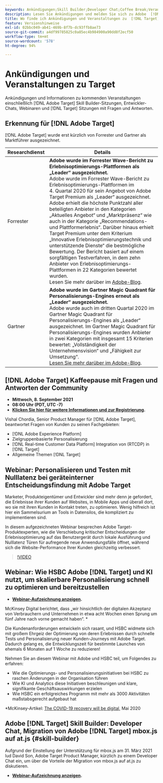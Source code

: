 ```yaml
---
keywords: Ankündigungen;Skill Builder;Developer Chat;Coffee Break;Veranstaltungen;Forrester;Gartner;Webinar
description: Lesen Sie Ankündigungen und melden Sie sich zu Adobe  [!DNL Target] -Veranstaltungen wie Skill Builder-Sitzungen, Chats für Entwickler und Produkt-Manager, Webinare und mehr an.
title: Wo finde ich Ankündigungen und Veranstaltungen zu  [!DNL Target] ?
feature: Versionshinweise
exl-id: 02bbc049-ab41-469b-8f7b-dc93ffb8ae73
source-git-commit: a4df99785825c0a85ec4b984900a90dd8f2ecf50
workflow-type: tm+mt
source-wordcount: '578'
ht-degree: 94%

---
```


# Ankündigungen und Veranstaltungen zu Target

Ankündigungen und Informationen zu kommenden Veranstaltungen einschließlich [!DNL Adobe Target] Skill Builder-Sitzungen, Entwickler-Chats, Webinaren und [!DNL Target] Sitzungen mit Fragen und Antworten.

## Erkennung für [!DNL Adobe Target]

[!DNL Adobe Target] wurde erst kürzlich von Forrester und Gartner als Marktführer ausgezeichnet.

| Researchdienst | Details |
| --- | --- |
| Forrester | **Adobe wurde im Forrester Wave-Bericht zu Erlebnisoptimierungs-Plattformen als „Leader“ ausgezeichnet.**<br> Adobe wurde im Forrester Wave-Bericht zu Erlebnisoptimierungs-Plattformen im 4. Quartal 2020 für sein Angebot von Adobe Target Premium als „Leader“ ausgezeichnet. Adobe erhielt die höchste Punktzahl aller beteiligten Anbieter in den Kategorien „Aktuelles Angebot“ und „Marktpräsenz“ wie auch in der Kategorie „Recommendations- und Plattformerlebnis“. Darüber hinaus erhielt Target Premium unter dem Kriterium „Innovative Erlebnisoptimierungstechnik und unterstützende Dienste“ die bestmögliche Bewertung. Der Bericht basiert auf einem sorgfältigen Testverfahren, in dem zehn Anbieter von Erlebnisoptimierungs-Plattformen in 22 Kategorien bewertet wurden.<br>Lesen Sie mehr darüber im [Adobe-Blog](https://blog.adobe.com/en/2020/11/24/adobe-named-leader-in-forrester-wave-report-experience-optimization-platforms.html). |
| Gartner | **Adobe wurde im Gartner Magic Quadrant für Personalisierungs-Engines erneut als „Leader“ ausgezeichnet.**<br> Adobe wurde auch im dritten Quartal 2020 im Gartner Magic Quadrant für Personalisierungs-Engines als „Leader“ ausgezeichnet. Im Gartner Magic Quadrant für Personalisierungs-Engines wurden Anbieter in zwei Kategorien mit insgesamt 15 Kriterien bewertet: „Vollständigkeit der Unternehmensvision“ und „Fähigkeit zur Umsetzung“.<br>[Lesen Sie mehr darüber im Adobe-Blog](https://theblog.adobe.com/adobe-again-named-leader-in-gartner-magic-quadrant-for-personalization-engines/). |

## [!DNL Adobe Target] Kaffeepause mit Fragen und Antworten der Community

* **Mittwoch, 8. September 2021**
* **08:00 Uhr (PDT, UTC -7)**
* **[Klicken Sie hier für weitere Informationen und zur Registrierung](https://experienceleaguecommunities.adobe.com/t5/adobe-target-discussions/at-community-q-amp-a-coffee-break-9-8-21-8am-pt-vishal-chordia/td-p/419497).**

Vishal Chordia, Senior Product Manager für [!DNL Adobe Target], beantwortet Fragen von Kunden zu seinen Fachgebieten:

* [!DNL Adobe Experience Platform]
* Zielgruppenbasierte Personalisierung
* [!DNL Real-time Customer Data Platform] Integration von (RTCDP) in  [!DNL Target]
* Allgemeine Themen [!DNL Target]

## Webinar: Personalisieren und Testen mit Nulllatenz bei geräteinterner Entscheidungsfindung mit Adobe Target

Marketer, Produkteigentümer und Entwickler sind mehr denn je gefordert, die Erlebnisse ihrer Kunden auf Websites, in Mobile Apps und überall dort, wo sie mit ihren Kunden in Kontakt treten, zu optimieren. Wenig hilfreich ist hier ein Sammelsurium an Tools in Datensilos, die kompliziert zu implementieren sind.

In diesem aufgezeichneten Webinar besprechen Adobe Target-Produktexperten, wie die Verschiebung kritischer Entscheidungen der Erlebnisoptimierung auf das Benutzergerät durch lokale Ausführung und Nulllatenz Türen für aufregende neue Anwendungsfälle öffnet, während sich die Website-Performance Ihrer Kunden gleichzeitig verbessert.

>[!VIDEO](https://video.tv.adobe.com/v/328148)

## Webinar: Wie HSBC Adobe [!DNL Target] und KI nutzt, um skalierbare Personalisierung schnell zu optimieren und bereitzustellen

* **[Webinar-Aufzeichnung anzeigen](https://seminars.adobeconnect.com/ps4ozlg7qfdy/?proto=true).**

McKinsey Digital berichtet, dass „wir hinsichtlich der digitalen Akzeptanz von Verbrauchern und Unternehmen in etwa acht Wochen einen Sprung um fünf Jahre nach vorne gemacht haben“. *

Die Kundenanforderungen entwickeln sich rasant, und HSBC widmete sich mit großem Ehrgeiz der Optimierung von deren Erlebnissen durch schnelle Tests und Personalisierung neuer Kunden-Journeys mit Adobe Target. Dadurch gelang es, die Entwicklungszeit für bestimmte Launches von ehemals 6 Monaten auf 1 Woche zu reduzieren!

Nehmen Sie an diesem Webinar mit Adobe und HSBC teil, um Folgendes zu erfahren:

* Wie die Optimierungs- und Personalisierungsinitiativen bei HSBC zu raschen Änderungen in der Organisation führen
* Wie KI und Analytics diese Initiativen beschleunigen und klare, signifikante Geschäftsauswirkungen erzielen
* Wie HSBC ein erfolgreiches Programm mit mehr als 3000 Aktivitäten maßstabsgerecht aufgebaut hat

*McKinsey-Artikel: [The COVID-19 recovery will be digital](https://www.mckinsey.com/business-functions/mckinsey-digital/our-insights/the-covid-19-recovery-will-be-digital-a-plan-for-the-first-90-days#), Mai 2020

## Adobe [!DNL Target] Skill Builder: Developer Chat, Migration von Adobe [!DNL Target] mbox.js auf at.js {#skill-builder}

Aufgrund der Einstellung der Unterstützung für mbox.js am 31. März 2021 lud David Son, Adobe Target Product Manager, kürzlich zu einem Developer Chat ein, um über die Vorteile der Migration von mbox.js auf at.js zu diskutieren.

* **[Webinar-Aufzeichnung anzeigen](https://seminars.adobeconnect.com/ptdo6mfo6qn6/?proto=true).**
